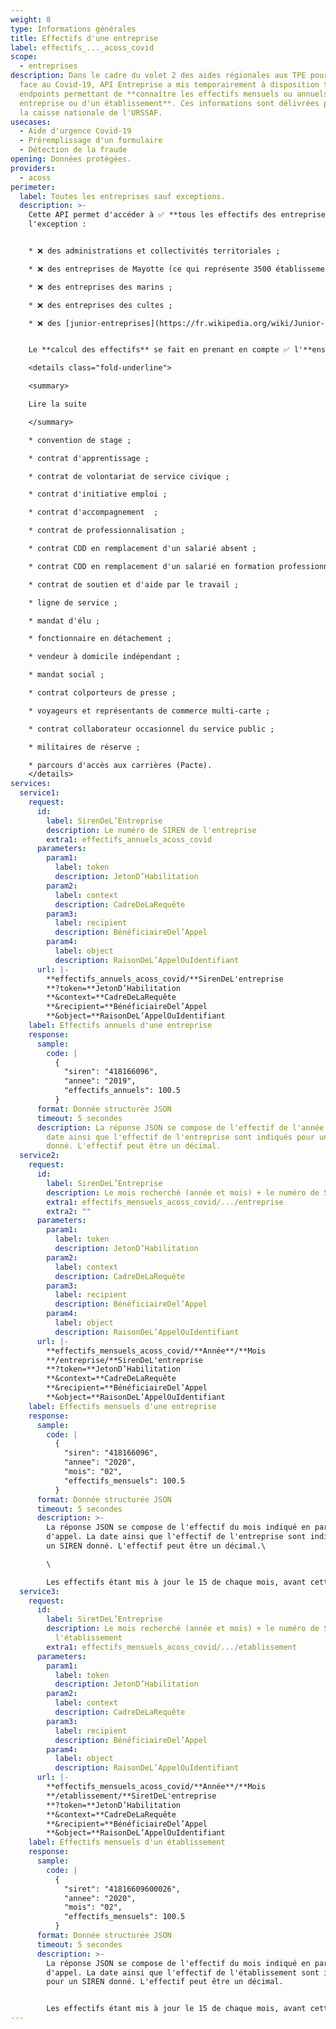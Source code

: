 ```yaml
---
weight: 8
type: Informations générales
title: Effectifs d'une entreprise
label: effectifs_..._acoss_covid
scope:
  - entreprises
description: Dans le cadre du volet 2 des aides régionales aux TPE pour faire
  face au Covid-19, API Entreprise a mis temporairement à disposition trois
  endpoints permettant de **connaître les effectifs mensuels ou annuels d'une
  entreprise ou d'un établissement**. Ces informations sont délivrées par
  la caisse nationale de l'URSSAF.
usecases:
  - Aide d'urgence Covid-19
  - Préremplissage d'un formulaire
  - Détection de la fraude
opening: Données protégées.
providers:
  - acoss
perimeter:
  label: Toutes les entreprises sauf exceptions.
  description: >-
    Cette API permet d'accéder à ✅ **tous les effectifs des entreprises**, à
    l'exception :


    * ❌ des administrations et collectivités territoriales ;

    * ❌ des entreprises de Mayotte (ce qui représente 3500 établissements) ;

    * ❌ des entreprises des marins ;

    * ❌ des entreprises des cultes ;

    * ❌ des [junior-entreprises](https://fr.wikipedia.org/wiki/Junior-Entreprise) (environ 200).


    Le **calcul des effectifs** se fait en prenant en compte ✅ l'**ensemble des contrats** établis dans l'entreprise, ❌ mis à part les : 

    <details class="fold-underline">

    <summary>

    Lire la suite

    </summary>

    * convention de stage ; 

    * contrat d'apprentissage ;

    * contrat de volontariat de service civique ; 

    * contrat d'initiative emploi ;

    * contrat d'accompagnement  ;

    * contrat de professionnalisation ;

    * contrat CDD en remplacement d'un salarié absent ; 

    * contrat CDD en remplacement d'un salarié en formation professionnelle ; 

    * contrat de soutien et d'aide par le travail ;  

    * ligne de service ;

    * mandat d'élu ;

    * fonctionnaire en détachement ;

    * vendeur à domicile indépendant ;

    * mandat social ;

    * contrat colporteurs de presse ;

    * voyageurs et représentants de commerce multi-carte ;

    * contrat collaborateur occasionnel du service public ;

    * militaires de réserve ;

    * parcours d'accès aux carrières (Pacte).
    </details>
services:
  service1:
    request:
      id:
        label: SirenDeL’Entreprise
        description: Le numéro de SIREN de l'entreprise
        extra1: effectifs_annuels_acoss_covid
      parameters:
        param1:
          label: token
          description: JetonD’Habilitation
        param2:
          label: context
          description: CadreDeLaRequête
        param3:
          label: recipient
          description: BénéficiaireDel’Appel
        param4:
          label: object
          description: RaisonDeL’AppelOuIdentifiant
      url: |-
        **effectifs_annuels_acoss_covid/**SirenDeL'entreprise
        **?token=**JetonD’Habilitation
        **&context=**CadreDeLaRequête
        **&recipient=**BénéficiaireDel’Appel
        **&object=**RaisonDeL’AppelOuIdentifiant
    label: Effectifs annuels d'une entreprise
    response:
      sample:
        code: |
          {
            "siren": "418166096",
            "annee": "2019",
            "effectifs_annuels": 100.5
          }
      format: Donnée structurée JSON
      timeout: 5 secondes
      description: La réponse JSON se compose de l'effectif de l'année précédente. La
        date ainsi que l'effectif de l'entreprise sont indiqués pour un SIREN
        donné. L'effectif peut être un décimal.
  service2:
    request:
      id:
        label: SirenDeL’Entreprise
        description: Le mois recherché (année et mois) + le numéro de SIREN de l'entreprise
        extra1: effectifs_mensuels_acoss_covid/.../entreprise
        extra2: ""
      parameters:
        param1:
          label: token
          description: JetonD’Habilitation
        param2:
          label: context
          description: CadreDeLaRequête
        param3:
          label: recipient
          description: BénéficiaireDel’Appel
        param4:
          label: object
          description: RaisonDeL’AppelOuIdentifiant
      url: |-
        **effectifs_mensuels_acoss_covid/**Année**/**Mois
        **/entreprise/**SirenDeL'entreprise
        **?token=**JetonD’Habilitation
        **&context=**CadreDeLaRequête
        **&recipient=**BénéficiaireDel’Appel
        **&object=**RaisonDeL’AppelOuIdentifiant
    label: Effectifs mensuels d'une entreprise
    response:
      sample:
        code: |
          {
            "siren": "418166096",
            "annee": "2020",
            "mois": "02",
            "effectifs_mensuels": 100.5
          }
      format: Donnée structurée JSON
      timeout: 5 secondes
      description: >-
        La réponse JSON se compose de l'effectif du mois indiqué en paramètre
        d'appel. La date ainsi que l'effectif de l'entreprise sont indiqués pour
        un SIREN donné. L'effectif peut être un décimal.\

        \

        Les effectifs étant mis à jour le 15 de chaque mois, avant cette date, il n'est possible de demander les effectifs que du mois précédent. Si la donnée est indisponible pour le mois demandé, l'API renverra un 404 avec un message d'erreur explicite.
  service3:
    request:
      id:
        label: SiretDeL’Entreprise
        description: Le mois recherché (année et mois) + le numéro de SIRET de
          l'établissement
        extra1: effectifs_mensuels_acoss_covid/.../etablissement
      parameters:
        param1:
          label: token
          description: JetonD’Habilitation
        param2:
          label: context
          description: CadreDeLaRequête
        param3:
          label: recipient
          description: BénéficiaireDel’Appel
        param4:
          label: object
          description: RaisonDeL’AppelOuIdentifiant
      url: |-
        **effectifs_mensuels_acoss_covid/**Année**/**Mois
        **/etablissement/**SiretDeL'entreprise
        **?token=**JetonD’Habilitation
        **&context=**CadreDeLaRequête
        **&recipient=**BénéficiaireDel’Appel
        **&object=**RaisonDeL’AppelOuIdentifiant
    label: Effectifs mensuels d'un établissement
    response:
      sample:
        code: |
          {
            "siret": "41816609600026",
            "annee": "2020",
            "mois": "02",
            "effectifs_mensuels": 100.5
          }
      format: Donnée structurée JSON
      timeout: 5 secondes
      description: >-
        La réponse JSON se compose de l'effectif du mois indiqué en paramètre
        d'appel. La date ainsi que l'effectif de l'établissement sont indiqués
        pour un SIREN donné. L'effectif peut être un décimal.


        Les effectifs étant mis à jour le 15 de chaque mois, avant cette date, il n'est possible de demander les effectifs que du mois précédent. Si la donnée est indisponible pour le mois demandé, l'API renverra un 404 avec un message d'erreur explicite.
---
```


